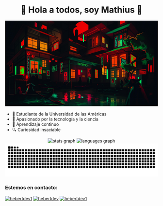 <h1 align="center"> 🌟 Hola a todos, soy Mathius 🌟</h1>

![Banner](./Full.jpg)

- 📖 Estudiante de la Universidad de las Américas
- 🧠 Apasionado por la tecnología y la ciencia
- 🌱 Aprendizaje continuo
- 🔍 Curiosidad insaciable

<div align="center">
  <img src="https://github-readme-stats.vercel.app/api?username=MathiusEc&hide_title=false&hide_rank=false&show_icons=true&include_all_commits=true&count_private=true&disable_animations=false&theme=dracula&locale=en&hide_border=false" height="150" alt="stats graph"  />
  <img src="https://github-readme-stats.vercel.app/api/top-langs?username=MathiusEc&locale=en&hide_title=false&layout=compact&card_width=320&langs_count=5&theme=dracula&hide_border=false" height="150" alt="languages graph"  />
</div>

<img src="https://raw.githubusercontent.com/MathiusEc/MathiusEc/output/snake.svg" alt="Snake animation" />

###

<h3 align="left">Estemos en contacto:</h3>
<p align="left">
<a href="https://x.com/mathius_ec" target="blank"><img align="center" src="https://raw.githubusercontent.com/rahuldkjain/github-profile-readme-generator/master/src/images/icons/Social/twitter.svg" alt="hebertdev1" height="30" width="40" /></a>
<a href="https://www.linkedin.com/in/math%C3%ADas-castillo-235730320/" target="blank"><img align="center" src="https://raw.githubusercontent.com/rahuldkjain/github-profile-readme-generator/master/src/images/icons/Social/linked-in-alt.svg" alt="hebertdev" height="30" width="40" /></a>
<a href="https://www.instagram.com/matitruco_uio/?igsh=NnNyamx6Ym1maTh0#" target="blank"><img align="center" src="https://raw.githubusercontent.com/rahuldkjain/github-profile-readme-generator/master/src/images/icons/Social/instagram.svg" alt="hebertdev1" height="30" width="40" /></a>
</p>


